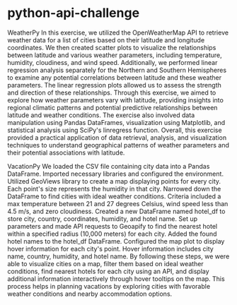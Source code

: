 # python-api-challenge

WeatherPy
In this exercise, we utilized the OpenWeatherMap API to retrieve weather data for a list of cities based on their latitude and longitude coordinates. 
We then created scatter plots to visualize the relationships between latitude and various weather parameters, including temperature, humidity, cloudiness, and wind speed. 
Additionally, we performed linear regression analysis separately for the Northern and Southern Hemispheres to examine any potential correlations between latitude and these weather parameters. The linear regression plots allowed us to assess the strength and direction of these relationships. 
Through this exercise, we aimed to explore how weather parameters vary with latitude, providing insights into regional climatic patterns and potential predictive relationships between latitude and weather conditions. The exercise also involved data manipulation using Pandas DataFrames, visualization using Matplotlib, and statistical analysis using SciPy's linregress function. 
Overall, this exercise provided a practical application of data retrieval, analysis, and visualization techniques to understand geographical patterns of weather parameters and their potential associations with latitude.

VacationPy
We loaded the CSV file containing city data into a Pandas DataFrame.
Imported necessary libraries and configured the environment.
Utilized GeoViews library to create a map displaying points for every city.
Each point's size represents the humidity in that city.
Narrowed down the DataFrame to find cities with ideal weather conditions.
Criteria included a max temperature between 21 and 27 degrees Celsius, wind speed less than 4.5 m/s, and zero cloudiness.
Created a new DataFrame named hotel_df to store city, country, coordinates, humidity, and hotel name.
Set up parameters and made API requests to Geoapify to find the nearest hotel within a specified radius (10,000 meters) for each city.
Added the found hotel names to the hotel_df DataFrame.
Configured the map plot to display hover information for each city's point.
Hover information includes city name, country, humidity, and hotel name.
By following these steps, we were able to visualize cities on a map, filter them based on ideal weather conditions, find nearest hotels for each city using an API, and display additional information interactively through hover tooltips on the map. This process helps in planning vacations by exploring cities with favorable weather conditions and nearby accommodation options.